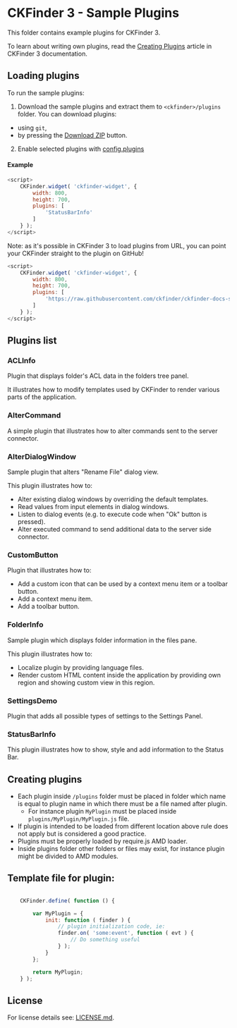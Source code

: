 CKFinder 3 - Sample Plugins
===========================

This folder contains example plugins for CKFinder 3. 

To learn about writing own plugins, read the [Creating Plugins](http://docs.cksource.com/ckfinder3/#!/guide/dev_plugins) article in CKFinder 3 documentation.

Loading plugins
---------------

To run the sample plugins:

1. Download the sample plugins and extract them to `<ckfinder>/plugins` folder. You can download plugins:
 - using `git`,
 - by pressing the [Download ZIP](https://github.com/ckfinder/ckfinder-docs-samples/archive/master.zip) button.
2. Enable selected plugins with [config.plugins](http://docs.cksource.com/ckfinder3/#!/api/CKFinder.Config-cfg-plugins)

#### Example

```js
<script>
	CKFinder.widget( 'ckfinder-widget', {
		width: 800,
		height: 700,
		plugins: [
			'StatusBarInfo'
		]
	} );
</script>
```

Note: as it's possible in CKFinder 3 to load plugins from URL, you can point your CKFinder straight to the plugin on GitHub!

```js
<script>
	CKFinder.widget( 'ckfinder-widget', {
		width: 800,
		height: 700,
		plugins: [
			'https://raw.githubusercontent.com/ckfinder/ckfinder-docs-samples/master/StatusBarInfo/StatusBarInfo.js'
		]
	} );
</script>
```

Plugins list
------------

### ACLInfo

Plugin that displays folder's ACL data in the folders tree panel.

It illustrates how to modify templates used by CKFinder to render various parts of the application.

### AlterCommand

A simple plugin that illustrates how to alter commands sent to the server connector.

### AlterDialogWindow

Sample plugin that alters "Rename File" dialog view.

This plugin illustrates how to:

* Alter existing dialog windows by overriding the default templates.
* Read values from input elements in dialog windows.
* Listen to dialog events (e.g. to execute code when "Ok" button is pressed).
* Alter executed command to send additional data to the server side connector.

### CustomButton

Plugin that illustrates how to:

* Add a custom icon that can be used by a context menu item or a toolbar button.
* Add a context menu item.
* Add a toolbar button.

### FolderInfo

Sample plugin which displays folder information in the files pane.

This plugin illustrates how to:

* Localize plugin by providing language files.
* Render custom HTML content inside the application by providing own region and showing custom view in this region.

### SettingsDemo

Plugin that adds all possible types of settings to the Settings Panel.

### StatusBarInfo

This plugin illustrates how to show, style and add information to the Status Bar.

Creating plugins
----------------

* Each plugin inside `/plugins` folder must be placed in folder which name is equal to plugin name in which there must be a file named after plugin.
  * For instance plugin `MyPlugin` must be placed inside `plugins/MyPlugin/MyPlugin.js` file.
* If plugin is intended to be loaded from different location above rule does not apply but is considered a good practice.
* Plugins must be properly loaded by require.js AMD loader.
* Inside plugins folder other folders or files may exist, for instance plugin might be divided to AMD modules.

Template file for plugin:
-------------------------

```js

	CKFinder.define( function () {

		var MyPlugin = {
			init: function ( finder ) {
				// plugin initialization code, ie:
				finder.on( 'some:event', function ( evt ) {
					// Do something useful
				} );
			}
		};

		return MyPlugin;
	} );

```

License
-------
For license details see: [LICENSE.md](https://github.com/ckfinder/ckfinder-docs-samples/blob/master/LICENSE.md).
